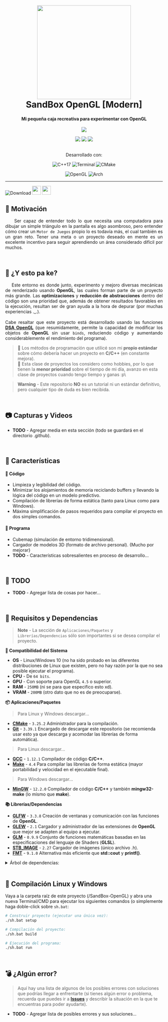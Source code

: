 <!--
=====> ENCABEZADO <=====
-->
<div align="center">
    <h1>
        <img src="https://avatars.githubusercontent.com/u/47906376?v=4" width="300">
        <br>SandBox OpenGL [Modern]
    </h1>
    <h4>Mi pequeña caja recreativa para experimentar con OpenGL</h4>

[![](https://dcbadge.vercel.app/api/server/VA5ENPXWPJ)](https://discord.gg/VA5ENPXWPJ)

[![](https://img.shields.io/github/issues/HiperDoo/SandBox-OpenGL?style=for-the-badge&logo=Github&color=yellow)](https://github.com/HiperDoo/SandBox-OpenGL/releases)
[![](https://img.shields.io/github/last-commit/HiperDoo/SandBox-OpenGL?style=for-the-badge&logo=Github&color=19A1CA)](https://github.com/HiperDoo/SandBox-OpenGL)
[![](https://img.shields.io/github/repo-size/HiperDoo/SandBox-OpenGL?style=for-the-badge&logo=Github&color=green)](https://github.com/HiperDoo/SandBox-OpenGL/stargazers)
    <br><br><p>Desarrollado con:</p>

![C++17](https://img.shields.io/badge/C++17-%2300599C.svg?style=for-the-badge&logo=c%2B%2B&logoColor=white)
![Terminal](https://img.shields.io/badge/GCC%2012.2.1-%234D4D4D.svg?style=for-the-badge&logo=windows-terminal&logoColor=white)
![CMake](https://img.shields.io/badge/CMake%203.25.2-%23008FBA.svg?style=for-the-badge&logo=cmake&logoColor=white)

![OpenGL](https://img.shields.io/badge/OpenGL%204.5-%23FFFFFF.svg?style=for-the-badge&logo=opengl)
![Arch](https://img.shields.io/badge/Arch%20Linux-1793D1?logo=arch-linux&logoColor=fff&style=for-the-badge)
</div>

<!--
=====> CUERPO <=====
-->

---
![Download](https://img.shields.io/badge/Descargar%20x64-0.0.1-%234ea94b.svg?style=for-the-badge)
<img src="https://github.com/HiperDoo/media/blob/main/icons/w10.png" width="28">
<img src="https://github.com/HiperDoo/media/blob/main/icons/linux.png" width="28">
<br>

## 🌟 Motivación
<p align="justify">
    &nbsp;&nbsp;&nbsp;&nbsp;Ser capaz de entender todo lo que necesita una computadora para dibujar un simple triángulo en la pantalla es algo asombroso, pero entender cómo crear un <code>Motor de Juegos</code> propio lo es todavía más, el cual también es un gran reto. Tener una meta o un proyecto deseado en mente es un excelente incentivo para seguir aprendiendo un área considerado difícil por muchos.
</p>
<br>

## 🧩 ¿Y esto pa ke?
<p align="justify">
    &nbsp;&nbsp;&nbsp;&nbsp;Este entorno es donde junto, experimento y mejoro diversas mecánicas de renderizado usando <strong>OpenGL</strong>, las cuales forman parte de un proyecto más grande. Las <strong>optimizaciones</strong> y <strong>reducción de abstracciones</strong> dentro del código son una prioridad que, además de obtener resultados favorables en la ejecución, resultan ser de gran ayuda a la hora de depurar (por muchas experiencias ._.).
    <br><br>Cabe resaltar que este proyecto está desarrollado usando las funciones <a href="https://www.khronos.org/opengl/wiki/Direct_State_Access#:~:text=Direct%20State%20Access%20(DSA)%20is,all%20parts%20of%20an%20application."><strong>DSA OpenGL</strong></a> (que resumidamente, permite la capacidad de modificar los objetos de <strong>OpenGL</strong> sin usar <code>binds</code>, reduciendo código y aumentando considerablemente el rendimiento del programa).
</p>

> 📌 Los métodos de programación que utilicé son mi **propio estándar** sobre cómo debería hacer un proyecto en **C/C++** (en constante mejora).\
📌 Esta clase de proyectos los considero como hobbies, por lo que tienen la **menor prioridad** sobre el tiempo de mi día, avanzo en esta clase de proyectos cuando tengo tiempo y ganas :p\

> **Warning** - Este repositorio **NO** es un tutorial ni un estándar definitivo, pero cualquier tipo de duda es bien recibida.

<br>

## 📷 Capturas y Videos
* **TODO** - Agregar media en esta sección (todo se guardará en el directorio .github).

<br>

## 🏅 Características
#### 🔶 Código
* Limpieza y legibilidad del código.
* Minimizar los alojamientos de memoria reciclando buffers y llevando la lógica del código en un modelo predictivo.
* Compilación de librerías de forma estática (tanto para Linux como para Windows).
* Máxima simplificación de pasos requeridos para compilar el proyecto en dos simples comandos.
#### 🔶 Programa
* Cubemap (simulación de entorno tridimensional).
* Cargador de modelos 3D (formato de archivo personal). {Mucho por mejorar}
* **TODO** - Características sobresalientes en proceso de desarrollo...

<br>

## 📜 TODO
* **TODO** - Agregar lista de cosas por hacer...

<br>

## 🧰 Requisitos y Dependencias
> **Note** - La sección de `Aplicaciones/Paquetes` y `Librerías/Dependencias` sólo son importantes si se desea compilar el proyecto.

**🔩 Compatibilidad del Sistema**
* **OS** - Linux/Windows 10 (no ha sido probado en las diferentes distribuciones de Linux que existen, pero no hay razón por la que no sea posible ejecutar el programa).
* **CPU** - De `64 bits`.
* **GPU** - Con soporte para OpenGL `4.5` o superior.
* **RAM** - `250MB` (ni se para que especifico esto xd).
* **VRAM** - `200MB` (otro dato que no es de preocuparse).

**📦 Aplicaciones/Paquetes**
> Para Linux y Windows descargar...
* **[CMake](https://cmake.org/download/)** - `3.25.2` Administrador para la compilación.
* **[Git](https://git-scm.com/downloads)** - `3.39.1` Encargado de descargar este repositorio (se recomienda usar esto ya que descarga y acomodar las librerías de forma automática).
> Para Linux descargar...
* **[GCC](https://www.geeksforgeeks.org/how-to-install-gcc-compiler-on-linux/)** - `1.12.1` Compilador de código **C/C++**.
* **[Make](https://www.geeksforgeeks.org/how-to-install-make-on-ubuntu/)** - `4.4` Para compilar las librerías de forma estática (mayor portabilidad y velocidad en el ejecutable final).
> Para Windows descargar...
* **[MinGW](https://github.com/niXman/mingw-builds-binaries/releases)** - `12.2.0` Compilador de código **C/C++** y también **mingw32-make** (lo mismo que **make**).

**📚 Librerías/Dependencias**
* **[GLFW](https://github.com/glfw/glfw)** - `3.3.8` Creación de ventanas y comunicación con las funciones de **OpenGL**.
* **[GLEW](https://github.com/Perlmint/glew-cmake/)** - `2.1` Cargador y administrador de las extensiones de **OpenGL** que mejor se adapten al equipo a ejecutar.
* **[GLM](https://github.com/g-truc/glm)** - `0.9.9` Conjunto de funciones matemáticas basadas en las especificaciones del lenguaje de Shaders (**GLSL**).
* **[STB_IMAGE](https://github.com/nothings/stb/blob/master/stb_image.h)** - `2.27` Cargador de imágenes (único archivo .h).
* **[FMT](https://github.com/fmtlib/fmt)** - `9.1.0` Alternativa más eficiente que **std::cout** y **printf()**.

<details>
<summary>Árbol de dependencias:</summary>

> Para que las dependencias (librerías) sean visibles por CMake, es necesario ordenarlas dentro de la carpeta `/SandBox-OpenGL/dep` de la siguiente manera (solamente en caso de **NO** haberse usado `Git`, sino una instalación y descarga completamente manual):
> ```
> $ SandBox-OpenGL
> ├── .github
> ├── dep
> │   ├── fmt
> |   |   ├── include/*.h
> |   |   ├── src/*.cc
> |   |   └── CMakeLists.txt
> │   ├── glew
> |   |   ├── build
> |   |   ├── include/GL/*.h
> |   |   └── src/*.c
> |   ├── glfw
> |   |   ├── include/*.h
> |   |   └── src/*.c & *.h
> |   ├── glm
> |   |   ├── glm
> |   |   |  ├── directorios...
> |   |   |  ├── CMakeLists.txt
> |   |   |  └── /*.hpp
> |   |   └── CMakeLists.txt
> │   └── stb
> |   |   └── stb_image.h
> ├── include
> ├── Release
> ├── src
> ├── .gitignore
> ├── .gitmodules
> ├── CMakeLists.txt
> └── README.md
> ```
</details>

<br>

<!-- REG ADD HKCU\CONSOLE /f /v VirtualTerminalLevel /t REG_DWORD /d 1 -->
## 🔨 Compilación Linux y Windows
 Vaya a la carpeta raíz de este proyecto (/SandBox-OpenGL) y abra una nueva Terminal/CMD para ejecutar los siguientes comandos (o simplemente haga doble-click sobre `sh.bat`:
```bash
# Construir proyecto (ejecutar una única vez):
./sh.bat setup

# Compilación del proyecto:
./sh.bat build

# Ejecución del programa:
./sh.bat run
```
<br>

## 💣 ¿Algún error?
> Aquí hay una lista de algunos de los posibles errores con soluciones que podrías llegar a enfrentarte (si tienes algún error o problema, recuerda que puedes ir a **[Issues](https://github.com/HiperDoo/SandBox-OpenGL/issues)** y describir la situación en la que te encuentras para poder ayudarte).
* **TODO** - Agregar lista de posibles errores y sus soluciones...
